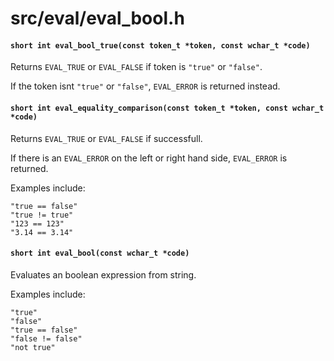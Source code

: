 # src/eval/eval_bool.h

#### `short int eval_bool_true(const token_t *token, const wchar_t *code)`
Returns `EVAL_TRUE` or `EVAL_FALSE` if token is `"true"` or `"false"`.

If the token isnt `"true"` or `"false"`, `EVAL_ERROR` is returned instead.

#### `short int eval_equality_comparison(const token_t *token, const wchar_t *code)`
Returns `EVAL_TRUE` or `EVAL_FALSE` if successfull.

If there is an `EVAL_ERROR` on the left or right hand side, `EVAL_ERROR` is returned.

Examples include:

```
"true == false"
"true != true"
"123 == 123"
"3.14 == 3.14"
```

#### `short int eval_bool(const wchar_t *code)`
Evaluates an boolean expression from string.

Examples include:

```
"true"
"false"
"true == false"
"false != false"
"not true"
```

